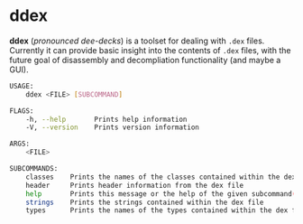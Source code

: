 # ddex

**ddex** (_pronounced dee-decks_) is a toolset for dealing with `.dex` files. Currently it can provide basic insight into the contents of `.dex` files, with the future goal of disassembly and decompliation functionality (and maybe a GUI).

``` bash
USAGE:
    ddex <FILE> [SUBCOMMAND]

FLAGS:
    -h, --help       Prints help information
    -V, --version    Prints version information

ARGS:
    <FILE>

SUBCOMMANDS:
    classes    Prints the names of the classes contained within the dex file
    header     Prints header information from the dex file
    help       Prints this message or the help of the given subcommand(s)
    strings    Prints the strings contained within the dex file
    types      Prints the names of the types contained within the dex file
```